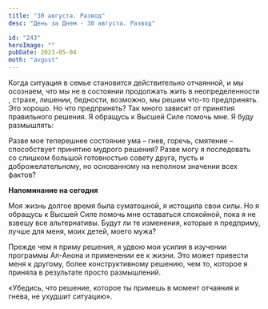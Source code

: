 ```yaml
---
title: "30 августа. Развод"
desc: "День за Днем - 30 августа. Развод"

id: "243"
heroImage: ""
pubDate: 2023-05-04
moth: "avgust"
---
```


Когда ситуация в семье становится действительно отчаянной, и мы осознаем, что
мы не в состоянии продолжать жить в неопределенности , страхе, лишении,
бедности, возможно, мы решим что-то предпринять. Это хорошо. Но что
предпринять? Так много зависит от принятия правильного решения. Я обращусь к
Высшей Силе помочь мне. Я буду размышлять:

Разве мое теперешнее состояние ума – гнев, горечь, смятение – способствует
принятию мудрого решения? Разве могу я последовать со слишком большой
готовностью совету друга, пусть и доброжелательному, но основанному на
неполном значении всех фактов?

**Напоминание на сегодня**

Моя жизнь долгое время была суматошной, я истощила свои силы. Но я обращусь к
Высшей Силе помочь мне оставаться спокойной, пока я не взвешу все
альтернативы. Будут ли те изменения, которые я предприму, лучше для меня, моих
детей, моего мужа?

Прежде чем я приму решения, я удвою мои усилия в изучении программы Ал-Анона и
применении ее к жизни. Это может привести меня к другому, более
конструктивному решению, чем то, которое я приняла в результате просто
размышлений.

«Убедись, что решение, которое ты примешь в момент отчаяния и гнева, не
ухудшит ситуацию».
